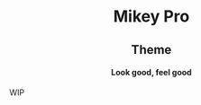 <div width="100%" align="center">
  <h1>
    <b>Mikey Pro</b>
  </h1>
  <h2>Theme</h2>
  <h4>Look good, feel good</h4>
</div>

WIP
